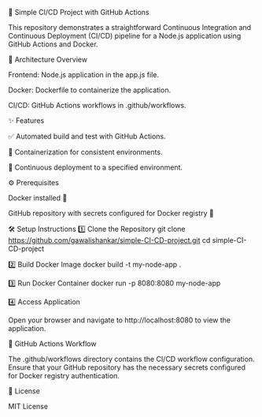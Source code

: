 🚀 Simple CI/CD Project with GitHub Actions

This repository demonstrates a straightforward Continuous Integration and Continuous Deployment (CI/CD) pipeline for a Node.js application using GitHub Actions and Docker.

🧩 Architecture Overview

Frontend: Node.js application in the app.js file.

Docker: Dockerfile to containerize the application.

CI/CD: GitHub Actions workflows in .github/workflows.

✨ Features

✅ Automated build and test with GitHub Actions.

🐳 Containerization for consistent environments.

🚀 Continuous deployment to a specified environment.

⚙️ Prerequisites

Docker installed 🐳

GitHub repository with secrets configured for Docker registry 🔐

🛠 Setup Instructions
1️⃣ Clone the Repository
git clone https://github.com/gawalishankar/simple-CI-CD-project.git
cd simple-CI-CD-project

2️⃣ Build Docker Image
docker build -t my-node-app .

3️⃣ Run Docker Container
docker run -p 8080:8080 my-node-app

4️⃣ Access Application

Open your browser and navigate to http://localhost:8080 to view the application.

🔄 GitHub Actions Workflow

The .github/workflows directory contains the CI/CD workflow configuration. Ensure that your GitHub repository has the necessary secrets configured for Docker registry authentication.

📄 License

MIT License
